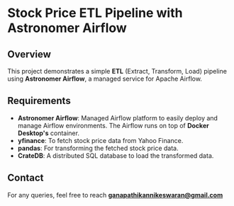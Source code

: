 # Stock Price ETL Pipeline with Astronomer Airflow

## Overview
This project demonstrates a simple **ETL** (Extract, Transform, Load) pipeline using **Astronomer Airflow**, a managed service for Apache Airflow.

## Requirements
- **Astronomer Airflow**: Managed Airflow platform to easily deploy and manage Airflow environments. The Airflow runs on top of **Docker Desktop's** container.
- **yfinance**: To fetch stock price data from Yahoo Finance.
- **pandas**: For transforming the fetched stock price data.
- **CrateDB**: A distributed SQL database to load the transformed data.

## Contact
For any queries, feel free to reach **ganapathikannikeswaran@gmail.com**
